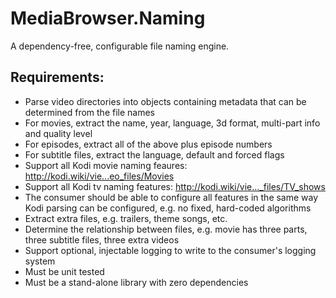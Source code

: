 MediaBrowser.Naming
===================

A dependency-free, configurable file naming engine.

## Requirements:
- Parse video directories into objects containing metadata that can be determined from the file names
- For movies, extract the name, year, language, 3d format, multi-part info and quality level
- For episodes, extract all of the above plus episode numbers
- For subtitle files, extract the language, default and forced flags
- Support all Kodi movie naming feaures: http://kodi.wiki/vie...eo_files/Movies
- Support all Kodi tv naming features: http://kodi.wiki/vie..._files/TV_shows
- The consumer should be able to configure all features in the same way Kodi parsing can be configured, e.g. no fixed, hard-coded algorithms
- Extract extra files, e.g. trailers, theme songs, etc.
- Determine the relationship between files, e.g. movie has three parts, three subtitle files, three extra videos
- Support optional, injectable logging to write to the consumer's logging system
- Must be unit tested
- Must be a stand-alone library with zero dependencies